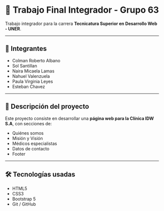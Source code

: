 # 🏥 Trabajo Final Integrador - Grupo 63

Trabajo integrador para la carrera **Tecnicatura Superior en Desarrollo Web - UNER**.

---

## 👥 Integrantes
- Colman Roberto Albano
- Sol Santillan
- Naira Micaela Lamas
- Nahuel Valenzuela
- Paula Virginia Leyes
- Esteban Chavez

---

## 📄 Descripción del proyecto
Este proyecto consiste en desarrollar una **página web para la Clínica IDW S.A**, con secciones de:

- Quiénes somos
- Misión y Visión
- Médicos especialistas
- Datos de contacto
- Footer 

---

## 🛠 Tecnologías usadas
- HTML5
- CSS3
- Bootstrap 5
- Git / GitHub
